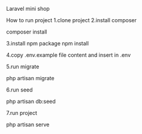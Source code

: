 Laravel mini shop

How to run project
1.clone project
2.install composer    

composer install 

3.install npm package
npm install

4.copy .env.example file content and insert in .env

5.run migrate

php artisan migrate

6.run seed

php artisan db:seed

7.run project

php artisan serve



